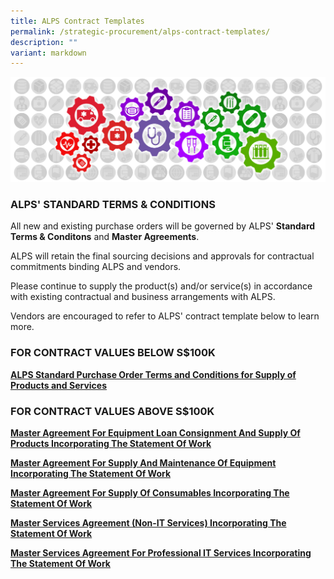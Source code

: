 ```yaml
---
title: ALPS Contract Templates
permalink: /strategic-procurement/alps-contract-templates/
description: ""
variant: markdown
---
```

![](/images/alps_sourcing_events_process_guidelines_1920x640_clear.png)

### ALPS' STANDARD TERMS &amp; CONDITIONS

All new and existing purchase orders will be governed by ALPS' **Standard Terms &amp; Conditons** and **Master Agreements**. 

ALPS will retain the final sourcing decisions and approvals for contractual commitments binding ALPS and vendors.

Please continue to supply the product(s) and/or service(s) in accordance with existing contractual and business arrangements with ALPS.

Vendors are encouraged to refer to ALPS' contract template below to learn more.

### FOR CONTRACT VALUES BELOW S$100K

**[ALPS Standard Purchase Order Terms and Conditions for Supply of Products and Services](/files/Contract%20Directory/ALPS%20TEMPLATES/20240926_standard_purchase_order_terms_and_conditions_for_supply_of_products_and_services.pdf)**


<div class="hide">

### FOR CONTRACT VALUES ABOVE S$100K

[**Master Agreement For Equipment Loan Consignment And Supply Of Products Incorporating The Statement Of Work**]()

[**Master Agreement For Supply And Maintenance Of Equipment Incorporating The Statement Of Work**]()

[**Master Agreement For Supply Of Consumables Incorporating The Statement Of Work**]()

[**Master Services Agreement (Non-IT Services) Incorporating The Statement Of Work**]()

[**Master Services Agreement For Professional IT Services Incorporating The Statement Of Work**]()
	
</div>